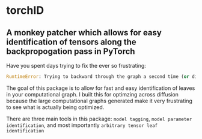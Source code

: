 # torchID
A monkey patcher which allows for easy identification of tensors along the backpropogation pass in PyTorch
----

Have you spent days trying to fix the ever so frustrating: 
```py
RuntimeError: Trying to backward through the graph a second time (or directly access saved tensors after they have already been freed).
```
The goal of this package is to allow for fast and easy identification of leaves in your computational graph. I built this for optimzing across diffusion because the large computational graphs generated make it very frustrating to see what is actually being optimized. 

There are three main tools in this package: `model tagging`, `model parameter identification`, and most importantly `arbitrary tensor leaf identification`
